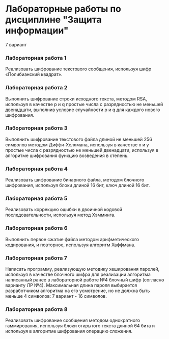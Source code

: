 # Лабораторные работы по дисциплине "Защита информации"
7 вариант
### Лабораторная работа 1
Реализовать шифрование текстового сообщения, используя шифр «Полибианский квадрат».
### Лабораторная работа 2
Выполнить шифрование строки исходного текста, методом RSA, используя в качестве p и q простые числа с разрядностью не меньшей двенадцати, выполнив условие случайности p и q для каждого нового шифрования.
### Лабораторная работа 3
Выполнить шифрование текстового файла длиной не меньшей 256 символов методом Диффи-Хеллмана, используя в качестве x и y простые числа с разрядностью не меньшей двенадцати, используя в алгоритме шифрования функцию возведения в степень.
### Лабораторная работа 4
Реализовать шифрование бинарного файла, методом блочного шифрования, используя блоки длиной 16 бит, ключ длиной 16 бит.
### Лабораторная работа 5
Реализовать коррекцию ошибки в двоичной кодовой последовательности, используя метод Хэмминга.
### Лабораторная работа 6
Выполнить первое сжатие файла методом арифметического кодирования, и повторное, используя алгоритм Хаффмана.
### Лабораторная работа 7
Написать программу, реализующую методику хеширования паролей, используя в качестве блочного шифра  для реализации алгоритма написанный ранее в лабораторной работе №4 блочный шифр (согласно варианту ЛР №4).
Максимальная длина  пароля выбирается разработчиком алгоритма на его усмотрение, но не должна быть меньше 4 символов: 7 вариант - 16 символов.
### Лабораторная работа 8
Реализовать шифрование сообщения  методом однократного гаммирования, используя блоки открытого текста длиной 64 бита и используя в алгоритме шифрования операцию сложения. 
